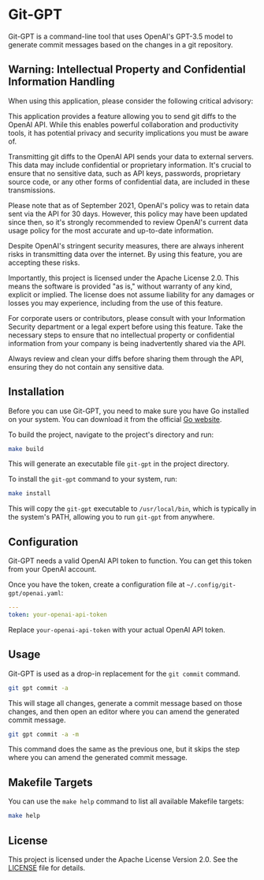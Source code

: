 # Git-GPT

Git-GPT is a command-line tool that uses OpenAI's GPT-3.5 model to generate commit messages based on the changes in a git repository.

## Warning: Intellectual Property and Confidential Information Handling

When using this application, please consider the following critical advisory:

This application provides a feature allowing you to send git diffs to the OpenAI API. While this enables powerful collaboration and productivity tools, it has potential privacy and security implications you must be aware of.

Transmitting git diffs to the OpenAI API sends your data to external servers. This data may include confidential or proprietary information. It's crucial to ensure that no sensitive data, such as API keys, passwords, proprietary source code, or any other forms of confidential data, are included in these transmissions.

Please note that as of September 2021, OpenAI's policy was to retain data sent via the API for 30 days. However, this policy may have been updated since then, so it's strongly recommended to review OpenAI's current data usage policy for the most accurate and up-to-date information.

Despite OpenAI's stringent security measures, there are always inherent risks in transmitting data over the internet. By using this feature, you are accepting these risks.

Importantly, this project is licensed under the Apache License 2.0. This means the software is provided "as is," without warranty of any kind, explicit or implied. The license does not assume liability for any damages or losses you may experience, including from the use of this feature.

For corporate users or contributors, please consult with your Information Security department or a legal expert before using this feature. Take the necessary steps to ensure that no intellectual property or confidential information from your company is being inadvertently shared via the API.

Always review and clean your diffs before sharing them through the API, ensuring they do not contain any sensitive data.


## Installation

Before you can use Git-GPT, you need to make sure you have Go installed on your system. You can download it from the official [Go website](https://golang.org/dl/).

To build the project, navigate to the project's directory and run:

```bash
make build
```

This will generate an executable file `git-gpt` in the project directory.

To install the `git-gpt` command to your system, run:

```bash
make install
```

This will copy the `git-gpt` executable to `/usr/local/bin`, which is typically in the system's PATH, allowing you to run `git-gpt` from anywhere.

## Configuration

Git-GPT needs a valid OpenAI API token to function. You can get this token from your OpenAI account.

Once you have the token, create a configuration file at `~/.config/git-gpt/openai.yaml`:

```yaml
---
token: your-openai-api-token
```

Replace `your-openai-api-token` with your actual OpenAI API token.

## Usage

Git-GPT is used as a drop-in replacement for the `git commit` command.

```bash
git gpt commit -a
```

This will stage all changes, generate a commit message based on those changes, and then open an editor where you can amend the generated commit message.

```bash
git gpt commit -a -m
```

This command does the same as the previous one, but it skips the step where you can amend the generated commit message.

## Makefile Targets

You can use the `make help` command to list all available Makefile targets:

```bash
make help
```

## License

This project is licensed under the Apache License Version 2.0. See the [LICENSE](LICENSE) file for details.
